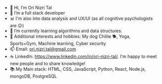 - 👋 Hi, I’m Ori Nizri Tal
- 👀 I’m a full stack developer
- :bar_chart: I'm also into data analysis and UX/UI (as all cognitive psychologists are :wink:)
- 🌱 I’m currently learning algorithms and data structures.
- :art: Additional interests and hobbies: My dog Chillie :dog2:, Yoga, Sports+Gym, Machine learning, Cyber security
- 📫 Email: ori.nizri.tal@gmail.com
- :coffee: LinkedIn: https://www.linkedin.com/in/ori-nizri-tal/. I'm happy to meet new people and to share knowledge!
- :books: My Main stack: HTML, CSS, JavaScript, Python, React, Node.js, mongoDB, PostgreSQL
